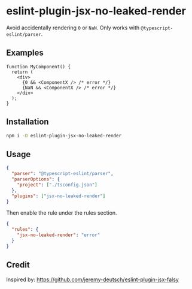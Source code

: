 # eslint-plugin-jsx-no-leaked-render

Avoid accidentally rendering `0` or `NaN`. Only works with `@typescript-eslint/parser`.

## Examples

```tsx
function MyComponent() {
  return (
    <div>
      {0 && <ComponentX /> /* error */}
      {NaN && <ComponentX /> /* error */}
    </div>
  );
}
```

## Installation

```sh
npm i -D eslint-plugin-jsx-no-leaked-render
```

## Usage

```json
{
  "parser": "@typescript-eslint/parser",
  "parserOptions": {
    "project": ["./tsconfig.json"]
  },
  "plugins": ["jsx-no-leaked-render"]
}
```

Then enable the rule under the rules section.

```json
{
  "rules": {
    "jsx-no-leaked-render": "error"
  }
}
```

## Credit

Inspired by: https://github.com/jeremy-deutsch/eslint-plugin-jsx-falsy
